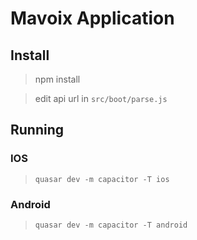 # Mavoix Application

## Install
> npm install

> edit api url in `src/boot/parse.js`

## Running
### IOS
> `quasar dev -m capacitor -T ios`

### Android
> `quasar dev -m capacitor -T android`